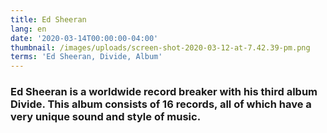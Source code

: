 ```yaml
---
title: Ed Sheeran
lang: en
date: '2020-03-14T00:00:00-04:00'
thumbnail: /images/uploads/screen-shot-2020-03-12-at-7.42.39-pm.png
terms: 'Ed Sheeran, Divide, Album'
---
```

### Ed Sheeran is a worldwide record breaker with his third album Divide. This album consists of 16 records, all of which have a very unique sound and style of music.
